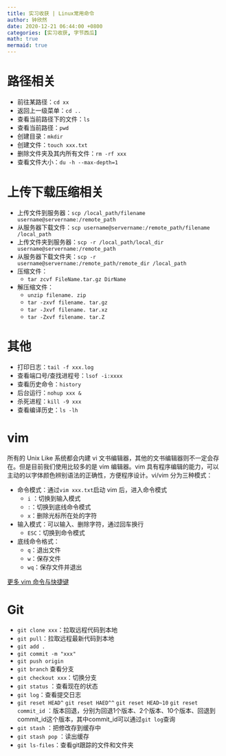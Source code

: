 ```yaml
---
title: 实习收获 | Linux常用命令
author: 钟欣然
date: 2020-12-21 06:44:00 +0800
categories: [实习收获, 字节西瓜]
math: true
mermaid: true
---
```




# 路径相关

* 前往某路径：`cd xx`
* 返回上一级菜单：`cd ..`
* 查看当前路径下的文件：`ls`
* 查看当前路径：`pwd`
* 创建目录：`mkdir`
* 创建文件：`touch xxx.txt`
* 删除文件夹及其内所有文件：`rm -rf xxx`
* 查看文件大小：`du -h --max-depth=1`



# 上传下载压缩相关

* 上传文件到服务器：`scp /local_path/filename username@servername:/remote_path  `
* 从服务器下载文件：`scp username@servername:/remote_path/filename /local_path`
* 上传文件夹到服务器：`scp -r /local_path/local_dir username@servername:/remote_path  `
* 从服务器下载文件夹：`scp -r username@servername:/remote_path/remote_dir /local_path`
* 压缩文件：
  * `tar zcvf FileName.tar.gz DirName`
* 解压缩文件：
  * `unzip filename. zip`
  * `tar -zxvf filename. tar.gz`
  * `tar -Jxvf filename. tar.xz`
  * `tar -Zxvf filename. tar.Z`



# 其他

* 打印日志：`tail -f xxx.log`
* 查看端口号/查找进程号：`lsof -i:xxxx`
* 查看历史命令：`history` 
* 后台运行：`nohup xxx &`
* 杀死进程：`kill -9 xxx ` 
* 查看编译历史：`ls -lh` 

# vim

所有的 Unix Like 系统都会内建 vi 文书编辑器，其他的文书编辑器则不一定会存在。但是目前我们使用比较多的是 vim 编辑器。vim 具有程序编辑的能力，可以主动的以字体颜色辨别语法的正确性，方便程序设计。vi/vim 分为三种模式：

* 命令模式：通过`vim xxx.txt`启动 vim 后，进入命令模式
  * `i` ：切换到输入模式
  * `:`：切换到底线命令模式
  * `x`：删除光标所在处的字符
* 输入模式：可以输入、删除字符，通过回车换行
  * `ESC`：切换到命令模式
* 底线命令格式：
  * `q`：退出文件
  * `w`：保存文件
  * `wq`：保存文件并退出

[更多 vim 命令与快捷键](https://www.runoob.com/linux/linux-vim.html)



# Git

* `git clone xxx`：拉取远程代码到本地
* `git pull`：拉取远程最新代码到本地
* `git add .`
* `git commit -m "xxx"`
* `git push origin`
* `git branch` 查看分支
* `git checkout xxx`：切换分支
* `git status` ：查看现在的状态
* `git log`：查看提交日志
* `git reset HEAD^` `git reset HAED^^` `git reset HEAD~10` `git reset commit_id` ：版本回退，分别为回退1个版本、2个版本、10个版本、回退到commit_id这个版本，其中commit_id可以通过`git log`查询
* `git stash` ：把修改存到缓存中
* `git stash pop` ：读出缓存
* `git ls-files`：查看git跟踪的文件和文件夹